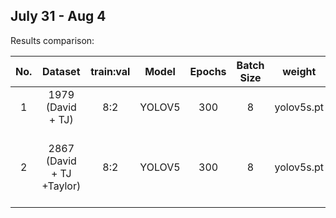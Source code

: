 ## July 31 - Aug 4

Results comparison:

|No.| Dataset  | train:val | Model | Epochs| Batch Size|weight|Hyperparameters| mAP@0.5|Training Time(hours)|Details|
|:---:| :-----:  | :-------: |:-----:|:-----:|:---------:|:------:|:-----------:|:----:|:---:|:----:|
|1| 1979 (David + TJ)  | 8:2| YOLOV5 |300|8|yolov5s.pt|[hyp](../results/exp16/hyp.yaml)|0.727|4.5|[exp16](../results/exp16)|
|2| 2867 (David + TJ +Taylor)  |  8:2| YOLOV5|300|8|yolov5s.pt|0.01-0.0001|0.623 |early stops(no improvement observed in last 100 epochs)| [exp17]() |
